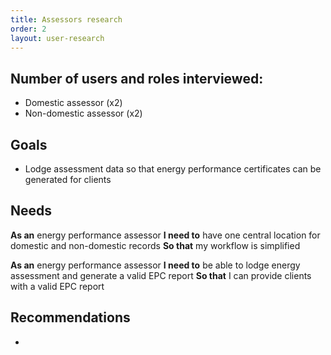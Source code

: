 ```yaml
---
title: Assessors research
order: 2
layout: user-research
---
```

## Number of users and roles interviewed:
* Domestic assessor (x2)
* Non-domestic assessor (x2)

## Goals
* Lodge assessment data so that energy performance certificates can be generated for clients

## Needs
**As an** energy performance assessor
**I need to** have one central location for domestic and non-domestic records 
**So that** my workflow is simplified

**As an** energy performance assessor
**I need to** be able to lodge energy assessment and generate a valid EPC report 
**So that** I can provide clients with a valid EPC report

## Recommendations
* 
